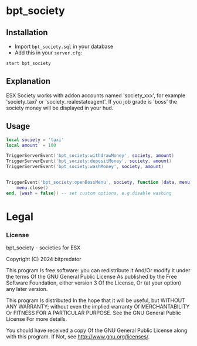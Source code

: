 # bpt_society

## Installation
- Import `bpt_society.sql` in your database
- Add this in your `server.cfg`:

```
start bpt_society
```

## Explanation
ESX Society works with addon accounts named 'society_xxx', for example 'society_taxi' or 'society_realestateagent'. If you job grade is 'boss' the society money will be displayed in your hud.

## Usage
```lua
local society = 'taxi'
local amount  = 100

TriggerServerEvent('bpt_society:withdrawMoney', society, amount)
TriggerServerEvent('bpt_society:depositMoney', society, amount)
TriggerServerEvent('bpt_society:washMoney', society, amount)


TriggerEvent('bpt_society:openBossMenu', society, function (data, menu)
	menu.close()
end, {wash = false}) -- set custom options, e.g disable washing
```

# Legal
### License
bpt_society - societies for ESX

Copyright (C) 2024 bitpredator

This program Is free software: you can redistribute it And/Or modify it under the terms Of the GNU General Public License As published by the Free Software Foundation, either version 3 Of the License, Or (at your option) any later version.

This program Is distributed In the hope that it will be useful, but WITHOUT ANY WARRANTY; without even the implied warranty Of MERCHANTABILITY Or FITNESS FOR A PARTICULAR PURPOSE. See the GNU General Public License For more details.

You should have received a copy Of the GNU General Public License along with this program. If Not, see http://www.gnu.org/licenses/.
